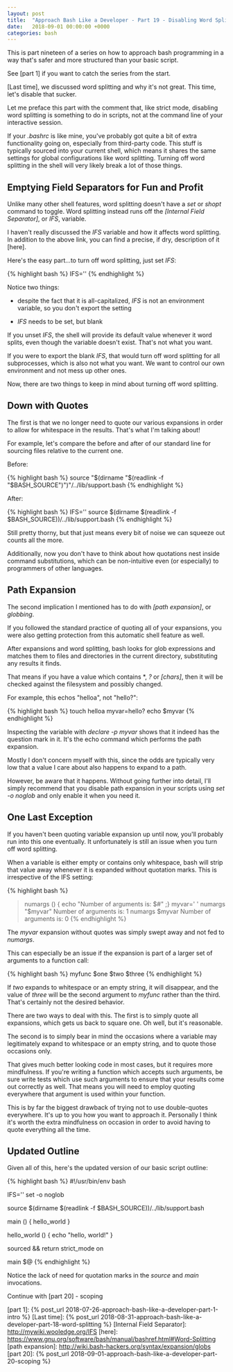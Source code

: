 ```yaml
---
layout: post
title:  "Approach Bash Like a Developer - Part 19 - Disabling Word Splitting"
date:   2018-09-01 00:00:00 +0000
categories: bash
---
```


This is part nineteen of a series on how to approach bash programming in
a way that's safer and more structured than your basic script.

See [part 1] if you want to catch the series from the start.

[Last time], we discussed word splitting and why it's not great.
This time, let's disable that sucker.

Let me preface this part with the comment that, like strict mode,
disabling word splitting is something to do in scripts, not at the
command line of your interactive session.

If your *.bashrc* is like mine, you've probably got quite a bit of extra
functionality going on, especially from third-party code.  This stuff is
typically sourced into your current shell, which means it shares the
same settings for global configurations like word splitting.  Turning
off word splitting in the shell will very likely break a lot of those
things.

Emptying Field Separators for Fun and Profit
--------------------------------------------

Unlike many other shell features, word splitting doesn't have a *set* or
*shopt* command to toggle.  Word splitting instead runs off the
*[Internal Field Separator]*, or *IFS*, variable.

I haven't really discussed the *IFS* variable and how it affects word
splitting.  In addition to the above link, you can find a precise, if
dry, description of it [here].

Here's the easy part...to turn off word splitting, just set *IFS*:

{% highlight bash %}
IFS=''
{% endhighlight %}

Notice two things:

-   despite the fact that it is all-capitalized, *IFS* is not an
    environment variable, so you don't export the setting

-   *IFS* needs to be set, but blank

If you unset *IFS*, the shell will provide its default value whenever it
word splits, even though the variable doesn't exist.  That's not what
you want.

If you were to export the blank *IFS*, that would turn off word
splitting for all subprocesses, which is also not what you want.  We
want to control our own environment and not mess up other ones.

Now, there are two things to keep in mind about turning off word
splitting.

Down with Quotes
----------------

The first is that we no longer need to quote our various expansions in
order to allow for whitespace in the results.  That's what I'm talking
about!

For example, let's compare the before and after of our standard line for
sourcing files relative to the current one.

Before:

{% highlight bash %}
source "$(dirname "$(readlink -f "$BASH_SOURCE")")"/../lib/support.bash
{% endhighlight %}

After:

{% highlight bash %}
IFS=''
source $(dirname $(readlink -f $BASH_SOURCE))/../lib/support.bash
{% endhighlight %}

Still pretty thorny, but that just means every bit of noise we can
squeeze out counts all the more.

Additionally, now you don't have to think about how quotations nest
inside command substitutions, which can be non-intuitive even (or
especially) to programmers of other languages.

Path Expansion
--------------

The second implication I mentioned has to do with *[path expansion]*, or
*globbing*.

If you followed the standard practice of quoting all of your expansions,
you were also getting protection from this automatic shell feature as
well.

After expansions and word splitting, bash looks for glob expressions and
matches them to files and directories in the current directory,
substituting any results it finds.

That means if you have a value which contains \*, *?* or *[chars]*, then
it will be checked against the filesystem and possibly changed.

For example, this echos "helloa", not "hello?":

{% highlight bash %}
touch helloa
myvar=hello?
echo $myvar
{% endhighlight %}

Inspecting the variable with *declare -p myvar* shows that it indeed has
the question mark in it.  It's the echo command which performs the path
expansion.

Mostly I don't concern myself with this, since the odds are typically
very low that a value I care about also happens to expand to a path.

However, be aware that it happens.  Without going further into detail,
I'll simply recommend that you disable path expansion in your scripts
using *set -o noglob* and only enable it when you need it.

One Last Exception
------------------

If you haven't been quoting variable expansion up until now, you'll
probably run into this one eventually.  It unfortunately is still an
issue when you turn off word splitting.

When a variable is either empty or contains only whitespace, bash will
strip that value away whenever it is expanded without quotation marks.
This is irrespective of the IFS setting:

{% highlight bash %}
> numargs () { echo "Number of arguments is: $#" ;}
> myvar=' '
> numargs "$myvar"
Number of arguments is: 1
> numargs $myvar
Number of arguments is: 0
{% endhighlight %}

The *myvar* expansion without quotes was simply swept away and not fed
to *numargs*.

This can especially be an issue if the expansion is part of a larger set
of arguments to a function call:

{% highlight bash %}
myfunc $one $two $three
{% endhighlight %}

If *two* expands to whitespace or an empty string, it will disappear,
and the value of *three* will be the second argument to *myfunc* rather
than the third.  That's certainly not the desired behavior.

There are two ways to deal with this.  The first is to simply quote all
expansions, which gets us back to square one.  Oh well, but it's
reasonable.

The second is to simply bear in mind the occasions where a variable may
legitimately expand to whitespace or an empty string, and to quote those
occasions only.

That gives much better looking code in most cases, but it requires more
mindfulness.  If you're writing a function which accepts such arguments,
be sure write tests which use such arguments to ensure that your results
come out correctly as well.  That means you will need to employ quoting
everywhere that argument is used within your function.

This is by far the biggest drawback of trying not to use double-quotes
everywhere.  It's up to you how you want to approach it.  Personally I
think it's worth the extra mindfulness on occasion in order to avoid
having to quote everything all the time.

Updated Outline
---------------

Given all of this, here's the updated version of our basic script
outline:

{% highlight bash %}
#!/usr/bin/env bash

IFS=''
set -o noglob

source $(dirname $(readlink -f $BASH_SOURCE))/../lib/support.bash

main () {
  hello_world
}

hello_world () {
  echo "hello, world!"
}

sourced && return
strict_mode on

main $@
{% endhighlight %}

Notice the lack of need for quotation marks in the *source* and *main*
invocations.

Continue with [part 20] - scoping

  [part 1]:       {% post_url 2018-07-26-approach-bash-like-a-developer-part-1-intro                      %}
  [Last time]:    {% post_url 2018-08-31-approach-bash-like-a-developer-part-18-word-splitting            %}
  [Internal Field Separator]: http://mywiki.wooledge.org/IFS
  [here]:         https://www.gnu.org/software/bash/manual/bashref.html#Word-Splitting
  [path expansion]: http://wiki.bash-hackers.org/syntax/expansion/globs
  [part 20]:      {% post_url 2018-09-01-approach-bash-like-a-developer-part-20-scoping                   %}
